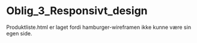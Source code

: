 # Oblig_3_Responsivt_design
Produktliste.html er laget fordi hamburger-wireframen ikke kunne være sin egen side.